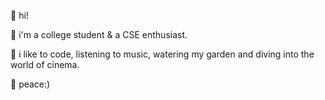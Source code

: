 👋 hi!

📝 i'm a college student & a CSE enthusiast.

🍁 i like to code, listening to music, watering my garden and diving into the world of cinema.

🌆 peace:)

